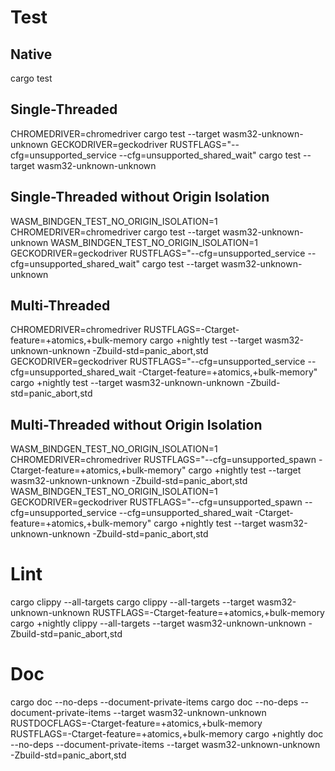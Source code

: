 # Test

## Native
cargo test

## Single-Threaded
CHROMEDRIVER=chromedriver cargo test --target wasm32-unknown-unknown
GECKODRIVER=geckodriver RUSTFLAGS="--cfg=unsupported_service --cfg=unsupported_shared_wait" cargo test --target wasm32-unknown-unknown

## Single-Threaded without Origin Isolation

WASM_BINDGEN_TEST_NO_ORIGIN_ISOLATION=1 CHROMEDRIVER=chromedriver cargo test --target wasm32-unknown-unknown
WASM_BINDGEN_TEST_NO_ORIGIN_ISOLATION=1 GECKODRIVER=geckodriver RUSTFLAGS="--cfg=unsupported_service --cfg=unsupported_shared_wait" cargo test --target wasm32-unknown-unknown

## Multi-Threaded

CHROMEDRIVER=chromedriver RUSTFLAGS=-Ctarget-feature=+atomics,+bulk-memory cargo +nightly test --target wasm32-unknown-unknown -Zbuild-std=panic_abort,std
GECKODRIVER=geckodriver RUSTFLAGS="--cfg=unsupported_service --cfg=unsupported_shared_wait -Ctarget-feature=+atomics,+bulk-memory" cargo +nightly test --target wasm32-unknown-unknown -Zbuild-std=panic_abort,std

## Multi-Threaded without Origin Isolation

WASM_BINDGEN_TEST_NO_ORIGIN_ISOLATION=1 CHROMEDRIVER=chromedriver RUSTFLAGS="--cfg=unsupported_spawn -Ctarget-feature=+atomics,+bulk-memory" cargo +nightly test --target wasm32-unknown-unknown -Zbuild-std=panic_abort,std
WASM_BINDGEN_TEST_NO_ORIGIN_ISOLATION=1 GECKODRIVER=geckodriver RUSTFLAGS="--cfg=unsupported_spawn --cfg=unsupported_service --cfg=unsupported_shared_wait -Ctarget-feature=+atomics,+bulk-memory" cargo +nightly test --target wasm32-unknown-unknown -Zbuild-std=panic_abort,std

# Lint
cargo clippy --all-targets
cargo clippy --all-targets --target wasm32-unknown-unknown
RUSTFLAGS=-Ctarget-feature=+atomics,+bulk-memory cargo +nightly clippy --all-targets --target wasm32-unknown-unknown -Zbuild-std=panic_abort,std

# Doc
cargo doc --no-deps --document-private-items
cargo doc --no-deps --document-private-items --target wasm32-unknown-unknown
RUSTDOCFLAGS=-Ctarget-feature=+atomics,+bulk-memory RUSTFLAGS=-Ctarget-feature=+atomics,+bulk-memory cargo +nightly doc --no-deps --document-private-items --target wasm32-unknown-unknown -Zbuild-std=panic_abort,std
